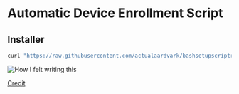 # Automatic Device Enrollment Script
## Installer
```bash
curl "https://raw.githubusercontent.com/actualaardvark/bashsetupscriptrepo/main/updateandrun" > /volumes/"install macos ventura"/updateandrun && chmod +x /volumes/"install macos ventura"/updateandrun
```

![How I felt writing this](https://imgs.xkcd.com/comics/automation_2x.png)

[Credit](https://xkcd.com/1319/)
